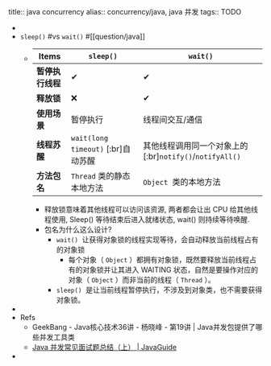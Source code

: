 title:: java concurrency
alias:: concurrency/java, java 并发
tags:: TODO

-
- `sleep()` #vs `wait()` #[[question/java]]
  - | **Items**   |`sleep()`  | `wait()`  |
    |--|--|--|
    | **暂停执行线程** | ✔     | ✔        |
    | **释放锁**   | ❌        | ✔        |
    | **使用场景** |  暂停执行   | 线程间交互/通信 |
    | **线程苏醒** |`wait(long timeout)` [:br]自动苏醒 |其他线程调用同一个对象上的[:br]`notify()`/`notifyAll()` |
    | **方法包名** | `Thread` 类的静态本地方法　| `Object`  类的本地方法  |
    - 释放锁意味着其他线程可以访问该资源, 两者都会让出 CPU 给其他线程使用, Sleep() 等待结束后进入就绪状态, wait() 则持续等待唤醒.
    - 包名为什么这么设计?
      - `wait()`  让获得对象锁的线程实现等待，会自动释放当前线程占有的对象锁
        - 每个对象（ `Object` ）都拥有对象锁，既然要释放当前线程占有的对象锁并让其进入 WAITING 状态，自然是要操作对应的对象（ `Object` ）而非当前的线程（ `Thread` ）。
      - `sleep()`  是让当前线程暂停执行，不涉及到对象类，也不需要获得对象锁。
-
- Refs
  - GeekBang - Java核心技术36讲 - 杨晓峰 - 第19讲 | Java并发包提供了哪些并发工具类
  - [Java 并发常见面试题总结（上） | JavaGuide](https://javaguide.cn/java/concurrent/java-concurrent-questions-01.html#%E8%AE%A4%E8%AF%86%E7%BA%BF%E7%A8%8B%E6%AD%BB%E9%94%81)
-